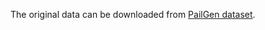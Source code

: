 The original data can be downloaded from [PailGen dataset](https://drive.google.com/file/d/1uXaWDWmhSwrG1qwlUffHM5OtDg7-rSS6/view?usp=drive_link).
